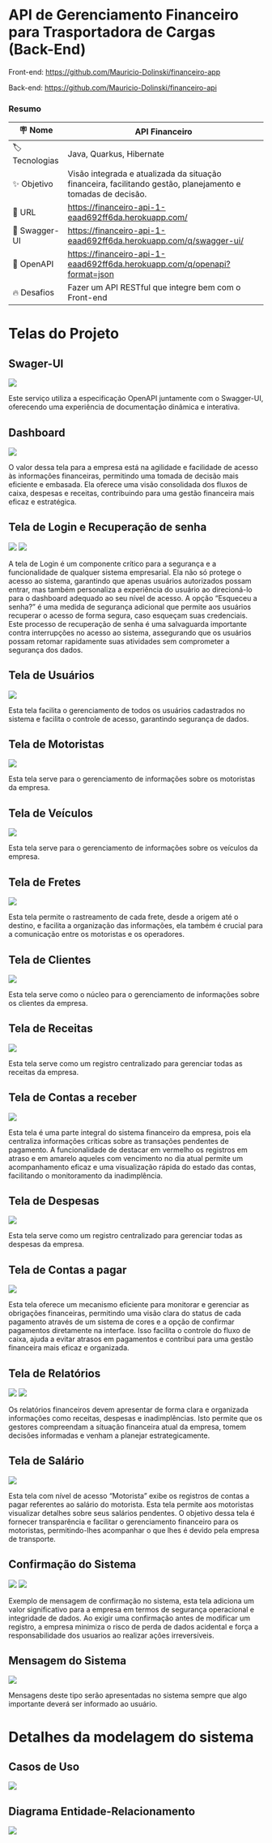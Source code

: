 # API de Gerenciamento Financeiro para Trasportadora de Cargas (Back-End)

Front-end: https://github.com/Mauricio-Dolinski/financeiro-app

Back-end: https://github.com/Mauricio-Dolinski/financeiro-api

### Resumo

| :placard: Nome |  **API Financeiro**   
| --------------------  | -------
| :label:Tecnologias | Java, Quarkus, Hibernate
| :sparkles: Objetivo   | Visão integrada e atualizada da situação financeira, facilitando gestão, planejamento e tomadas de decisão.
| :rocket: URL        | https://financeiro-api-1-eaad692ff6da.herokuapp.com/
| :rocket: Swagger-UI        | https://financeiro-api-1-eaad692ff6da.herokuapp.com/q/swagger-ui/
| :rocket: OpenAPI        | https://financeiro-api-1-eaad692ff6da.herokuapp.com/q/openapi?format=json
| :fire: Desafios     | Fazer um API RESTful que integre bem com o Front-end

# Telas do Projeto

## Swager-UI

![](https://i.imgur.com/P6O1rgd.png)

Este serviço utiliza a especificação OpenAPI juntamente com o Swagger-UI, oferecendo uma experiência de documentação dinâmica e interativa.

## Dashboard
![](https://i.imgur.com/1a1YdrC.jpeg)

O valor dessa tela para a empresa está na agilidade e facilidade de acesso às informações financeiras, permitindo uma tomada de decisão mais eficiente e embasada. Ela oferece uma visão consolidada dos fluxos de caixa, despesas e receitas, contribuindo para uma gestão financeira mais eficaz e estratégica.

## Tela de Login e Recuperação de senha
![](https://i.imgur.com/b362g23.png)
![](https://i.imgur.com/1nYQxAb.png)

A tela de Login é um componente crítico para a segurança e a funcionalidade de qualquer sistema empresarial. Ela não só protege o acesso ao sistema, garantindo que apenas usuários autorizados possam entrar, mas também personaliza a experiência do usuário ao direcioná-lo para o dashboard adequado ao seu nível de acesso. A opção “Esqueceu a senha?” é uma medida de segurança adicional que permite aos usuários recuperar o acesso de forma segura, caso esqueçam suas credenciais. Este processo de recuperação de senha é uma salvaguarda importante contra interrupções no acesso ao sistema, assegurando que os usuários possam retomar rapidamente suas atividades sem comprometer a segurança dos dados.

## Tela de Usuários
![](https://i.imgur.com/bnoNnVj.png)

Esta tela facilita o gerenciamento de todos os usuários cadastrados no sistema e facilita o controle de acesso, garantindo segurança de dados.

## Tela de Motoristas
![](https://i.imgur.com/Dtdm9UX.png)

Esta tela serve para o gerenciamento de informações sobre os motoristas da empresa.

## Tela de Veículos
![](https://i.imgur.com/GqcFQMY.png)

Esta tela serve para o gerenciamento de informações sobre os veículos da empresa.

## Tela de Fretes
![](https://i.imgur.com/lKvpNjm.png)

Esta tela permite o rastreamento de cada frete, desde a origem até o destino, e facilita a organização das informações, ela também é crucial para a comunicação entre os motoristas e os operadores.

## Tela de Clientes
![](https://i.imgur.com/mex2Rhv.png)

Esta tela serve como o núcleo para o gerenciamento de informações sobre os clientes da empresa.

## Tela de Receitas
![](https://i.imgur.com/9afK8vU.png)

Esta tela serve como um registro centralizado para gerenciar todas as receitas da empresa.

## Tela de Contas a receber
![](https://i.imgur.com/ph8bLNe.png)

Esta tela é uma parte integral do sistema financeiro da empresa, pois ela centraliza informações críticas sobre as transações pendentes de pagamento. A funcionalidade de destacar em vermelho os registros em atraso e em amarelo aqueles com vencimento no dia atual permite um acompanhamento eficaz e uma visualização rápida do estado das contas, facilitando o monitoramento da inadimplência.

## Tela de Despesas
![](https://i.imgur.com/hwiazYQ.png)

Esta tela serve como um registro centralizado para gerenciar todas as despesas da empresa.

## Tela de Contas a pagar
![](https://i.imgur.com/8OPKQ9H.png)

Esta tela oferece um mecanismo eficiente para monitorar e gerenciar as obrigações financeiras, permitindo uma visão clara do status de cada pagamento através de um sistema de cores e a opção de confirmar pagamentos diretamente na interface. Isso facilita o controle do fluxo de caixa, ajuda a evitar atrasos em pagamentos e contribui para uma gestão financeira mais eficaz e organizada.

## Tela de Relatórios
![](https://i.imgur.com/Yy0qxOS.png)
![](https://i.imgur.com/loo6PQQ.png)

Os relatórios financeiros devem apresentar de forma clara e organizada informações como receitas, despesas e inadimplências. Isto permite que os gestores compreendam a situação financeira atual da empresa, tomem decisões informadas e venham a planejar estrategicamente.

## Tela de Salário
![](https://i.imgur.com/kxJUrlP.png)

Esta tela com nível de acesso “Motorista” exibe os registros de contas a pagar referentes ao salário do motorista. Esta tela permite aos motoristas visualizar detalhes sobre seus salários pendentes. O objetivo dessa tela é fornecer transparência e facilitar o gerenciamento financeiro para os motoristas, permitindo-lhes acompanhar o que lhes é devido pela empresa de transporte.

## Confirmação do Sistema
![](https://i.imgur.com/NOTPPX8.png)
![](https://i.imgur.com/512T4wQ.png)

Exemplo de mensagem de confirmação no sistema, esta tela adiciona um valor significativo para a empresa em termos de segurança operacional e integridade de dados. Ao exigir uma confirmação antes de modificar um registro, a empresa minimiza o risco de perda de dados acidental e força a responsabilidade dos usuarios ao realizar ações irreversíveis.

## Mensagem do Sistema
![](https://i.imgur.com/LeAuad3.png)

Mensagens deste tipo serão apresentadas no sistema sempre que algo importante deverá ser informado ao usuário.

# Detalhes da modelagem do sistema

## Casos de Uso

![](https://i.imgur.com/WTOmKc3.png)

## Diagrama Entidade-Relacionamento

![](https://i.imgur.com/PgOtbPK.png)
